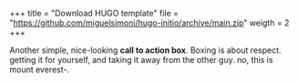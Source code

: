 +++
title = "Download HUGO template"
file = "https://github.com/miguelsimoni/hugo-initio/archive/main.zip"
weigth = 2
+++

Another simple, nice-looking **call to action box**. Boxing is about respect. getting it for yourself, and taking it away from the other guy. no, this is mount everest-.
